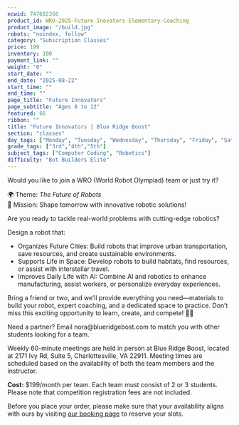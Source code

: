 ```yaml
---
ecwid: 747682356
product_id: WRO-2025-Future-Inovators-Elementary-Coaching
product_image: "/build.jpg"
robots: "noindex, follow"
category: "Subscription Classes"
price: 199
inventory: 100
payment_link: ""
weight: "0"
start_date: ""
end_date: "2025-08-22"
start_time: ""
end_time: ""
page_title: "Future Innovators"
page_subtitle: "Ages 8 to 12"
featured: 66
ribbon: ""
title: "Future Innovators | Blue Ridge Boost"
section: "classes"
day_tags: ["Monday", "Tuesday", "Wednesday", "Thursday", "Friday", "Saturday", "Sunday"]
grade_tags: ["3rd","4th","5th"]
subject_tags: ["Computer Coding", "Robotics"]
difficulty: "Bot Builders Elite"
---
```

<p>Would you like to join a WRO (World Robot Olympiad) team or just try it? </p><p>🌍 Theme: <em>The Future of Robots</em><br>🚀 Mission: Shape tomorrow with innovative robotic solutions!</p><p>Are you ready to tackle real-world problems with cutting-edge robotics?</p><p>Design a robot that:</p><ul><li>Organizes Future Cities: Build robots that improve urban transportation, save resources, and create sustainable environments.</li><li>Supports Life in Space: Develop robots to build habitats, find resources, or assist with interstellar travel.</li><li>Improves Daily Life with AI: Combine AI and robotics to enhance manufacturing, assist workers, or personalize everyday experiences.</li></ul><p>Bring a friend or two, and we’ll provide everything you need—materials to build your robot, expert coaching, and a dedicated space to practice. Don’t miss this exciting opportunity to learn, create, and compete! 🚀🤖</p><p>Need a partner? Email nora@blueridgebost.com to match you with other students looking for a team.</p><p>Weekly 60-minute meetings are held in person at Blue Ridge Boost, located at 2171 Ivy Rd, Suite 5, Charlottesville, VA 22911. Meeting times are scheduled based on the availability of both the team members and the instructor.</p><p><strong>Cost:</strong> $199/month per team. Each team must consist of 2 or 3 students. Please note that competition registration fees are not included.</p><p>Before you place your order, please make sure that your availability aligns with ours by visiting <a href="https://blueridgeboost-wro-future-innovators.youcanbook.me" target="_blank">our booking page</a> to reserve your slots.<br></p>
